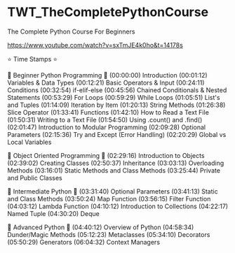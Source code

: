 # TWT_TheCompletePythonCourse
The Complete Python Course For Beginners

https://www.youtube.com/watch?v=sxTmJE4k0ho&t=14178s

⭐️ Time Stamps ⭐️

📕 Beginner Python Programming 📕
(00:00:00) Introduction
(00:01:12) Variables & Data Types
(00:12:21) Basic Operators & Input
(00:24:11) Conditions
(00:32:54) if-elif-else
(00:45:56) Chained Conditionals & Nested Statements
(00:53:29) For Loops
(00:59:29) While Loops
(01:05:51) List's and Tuples
(01:14:09) Iteration by Item
(01:20:13) String Methods
(01:26:38) Slice Operator
(01:33:41) Functions
(01:42:10) How to Read a Text File
(01:50:31) Writing to a Text File
(01:54:50) Using .count() and .find()
(02:01:47) Introduction to Modular Programming
(02:09:28) Optional Parameters
(02:15:36) Try and Except (Error Handling)
(02:20:29) Global vs Local Variables

📗 Object Oriented Programming 📗
(02:29:16) Introduction to Objects
(02:39:02) Creating Classes
(02:50:37) Inheritance
(03:03:13) Overloading Methods
(03:16:01) Static Methods and Class Methods
(03:25:44) Private and Public Classes

📘 Intermediate Python 📘
(03:31:40) Optional Parameters
(03:41:13) Static and Class Methods
(03:50:24) Map Function
(03:56:15) Filter Function
(04:03:12) Lambda Function
(04:10:12) Introduction to Collections
(04:22:17) Named Tuple
(04:30:20) Deque

📙 Advanced Python 📙
(04:40:12) Overview of Python
(04:58:34) Dunder/Magic Methods
(05:12:23) Metaclasses
(05:34:10) Decorators
(05:50:29) Generators
(06:04:32) Context Managers
